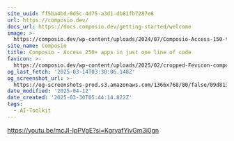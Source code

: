 ```yaml
---
site_uuid: ff5ba4bd-0d5c-4d75-a3d1-db81fb7287e8
url: https://composio.dev/
docs_url: https://docs.composio.dev/getting-started/welcome
image: >-
  https://composio.dev/wp-content/uploads/2024/07/Composio-Access-150-tools-in-just-one-line-of-code-1.webp
site_name: Composio
title: Composio - Access 250+ apps in just one line of code
favicon: >-
  https://composio.dev/wp-content/uploads/2025/02/cropped-Fevicon-composio-1-192x192.png
og_last_fetch: '2025-03-14T03:30:06.148Z'
og_screenshot_url: >-
  https://og-screenshots-prod.s3.amazonaws.com/1366x768/80/false/09d81313c033e74bb4615ce0f4a10c23d61640f1f18bfab0e95539cd0f6090b1.jpeg
date_modified: '2025-04-12'
date_created: '2025-03-30T05:44:14.822Z'
tags:
  - AI-Toolkit
---
```






























































https://youtu.be/mcJI-IpPVgE?si=KgryafYivGm3i0gn
